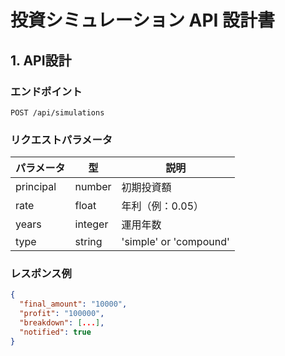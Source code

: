 # 投資シミュレーション API 設計書

## 1. API設計

### エンドポイント
`POST /api/simulations`

### リクエストパラメータ

| パラメータ | 型 | 説明 |
|------------|----|------|
| principal | number | 初期投資額 |
| rate | float | 年利（例：0.05） |
| years | integer | 運用年数 |
| type | string | 'simple' or 'compound' |

### レスポンス例
```json
{
  "final_amount": "10000",
  "profit": "100000",
  "breakdown": [...],
  "notified": true
}